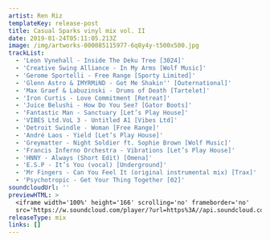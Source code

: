 ```yaml
---
artist: Ren Riz
templateKey: release-post
title: Casual Sparks vinyl mix vol. II
date: 2019-01-24T05:11:05.213Z
image: /img/artworks-000085115977-6q8y4y-t500x500.jpg
trackList:
  - 'Leon Vynehall - Inside The Deku Tree [3024]'
  - 'Creative Swing Alliance - In My Arms [Wolf Music]'
  - 'Gerome Sportelli - Free Range [Sporty Limited]'
  - 'Glenn Astro & IMYRMiND - Got Me Shakin'' [Outernational]'
  - 'Max Graef & Labuzinski - Drums of Death [Tartelet]'
  - 'Iron Curtis - Love Commitment [Retreat]'
  - 'Juice Belushi - How Do You See? [Gator Boots]'
  - 'Fantastic Man - Sanctuary [Let’s Play House]'
  - 'VIBES Ltd.VoL 3 - Untitled A1 [Vibes Ltd]'
  - 'Detroit Swindle - Woman [Free Range]'
  - 'André Laos - Yield [Let’s Play House]'
  - 'Greymatter - Night Soldier ft. Sophie Brown [Wolf Music]'
  - 'Francis Inferno Orchestra - Vibrations [Let’s Play House]'
  - 'HNNY - Always (Short Edit) [Omena]'
  - 'E.S.P - It’s You (vocal) [Underground]'
  - 'Mr Fingers - Can You Feel It (original instrumental mix) [Trax]'
  - 'Psychotropic - Get Your Thing Together [02]'
soundcloudUrl: ''
previewHTML: >
  <iframe width='100%' height='166' scrolling='no' frameborder='no'
  src='https://w.soundcloud.com/player/?url=https%3A//api.soundcloud.com/tracks/158611186&amp;color=%230066cc&amp;auto_play=false&amp;hide_related=true&amp;show_comments=false&amp;show_user=false&amp;show_reposts=false&amp;show_teaser=false'></iframe>
releaseType: mix
links: []
---
```



